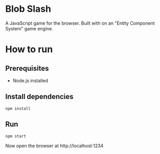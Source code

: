 # Blob Slash

A JavaScript game for the browser. Built with on an "Entity Component System" game engine.

# How to run

## Prerequisites

- Node.js installed

## Install dependencies

```
npm install
```

## Run

```
npm start
```

Now open the browser at http://localhost:1234

